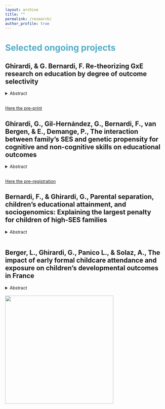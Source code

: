 ```yaml
---
layout: archive
title: ""
permalink: /research/
author_profile: true
---
```


# <span style="color:#52adc8"> Selected ongoing projects </span>


## Ghirardi, & G. Bernardi, F. Re-theorizing GxE research on education by degree of outcome selectivity
<details>
<summary>Abstract</summary>
This study investigates the extent to which the genetic propensity for education matters for the final educational attainment of high- or low-SES students. Previous research addressing this question has been guided by the Scarr-Rowe hypothesis which predicts that genetic influences are maximized in high-SES families. However, the empirical evidence is mixed. We propose a model that integrates compensatory and boosting advantage models from social stratification research in sociogenomics highlighting the role of educational outcome selectivity. Our model predicts that in the case of educational outcomes characterized by a low level of selectivity, such as high-school completion, genes matter more for low-SES individuals, while for outcomes characterized by a high level of selectivity, such as graduate school completion, genes matter more for high-SES individuals. We test our model, replicating the same analyses on three different datasets with genotype information, the National Longitudinal Study of Adolescent to Adult Health, the Health and Retirement Study, and the Wisconsin Longitudinal Study. The results are in line with our predictions. Our theoretical model can explain previous heterogeneous findings in the literature and can be generalized to develop testable hypotheses for other cohorts in the United States and other countries.
</details>
<br>

[Here the pre-print](https://osf.io/preprints/socarxiv/2xny7/)  


##  Ghirardi, G., Gil-Hernández, G., Bernardi, F., van Bergen, & E., Demange, P., The interaction between family’s SES and genetic propensity for cognitive and non-cognitive skills on educational outcomes
<details>
<summary>Abstract</summary>
Genes (G) and environments (E) predict education, but findings on G×E interactions are mixed. The Scarr-Rowe hypothesis claims that enriched environments allow individuals’ genetic potential to unfold, while the compensatory hypothesis expects that negative traits for educational attainment—low genetic propensity—are hardly detrimental for advantaged children. We test these competing hypotheses using pre-registered research designs and the Netherlands Twin Register genotyped panel. We contribute by (1) untangling education via polygenic indexes (PGI) for cognitive and noncognitive skills; (2) investigating childhood-to-adulthood educational outcomes; and (3) triangulating from between (trio design)- and within-family models to enhance causal inference. We report two findings. First, for secondary-school grades,  standardised national test scores, and adult attainment, G×E interactions are  nonsignificant over designs. Second, across designs, cognitive skills PGI are less predictive of tracking for high-SES n than low-SES children, which supports a robust negative G×E interaction. Findings suggest compensation for cognitive skills’ PGI might take place for critical educational outcomes. We discuss implications for social stratification and sociogenomics research surrounding debates on equal opportunity and compensatory school policy.
</details>
<br>

[Here the pre-registration](https://archive.org/details/osf-registrations-g68x9-v1) 

##  Bernardi, F., & Ghirardi, G., Parental separation, children’s educational attainment, and sociogenomics: Explaining the largest penalty for children of high-SES families
<details>
<summary>Abstract</summary>
Previous studies have established a negative impact of parental separation on children’s educational attainment, which is stronger among children from high socio-economic status (SES) backgrounds. This study aims to understand why parental separation appears to have a stronger negative impact on high-SES children. Specifically, we investigate whether the observed larger parental separation penalty for educational attainment for high-SES children is concentrated among those with a low genetic propensity for education. This phenomenon could be attributed to parental separation preventing high-SES parents' ability to compensate for their children's low genetic propensity for education. We conduct the same analysis on two datasets, the National Longitudinal Study of Adolescent to Adult Health, and the Health and Retirement Study, both of which contain genetic and socio-demographic information. Our findings reveal that high-SES children with low genetic propensity for educational attainment are less likely to complete college in comparison with their peers with higher genetic propensity. Overall, our results suggest that the evidence of a stronger separation penalty for advantaged children is due to missing compensation among them.
</details>
<br>

##  Berger, L., Ghirardi, G., Panico L., & Solaz, A., The impact of early formal childcare attendance and exposure on children’s developmental outcomes in France
<details>
<summary>Abstract</summary>
The importance of early childhood education and care (ECEC) for fostering children’s development and reducing early inequalities is widely recognized by previous studies. However, much of this evidence refers to pre-school (i.e., to 3-to 5-year-olds), and mainly stems from randomized evaluations of small-scale intensive programs based in the United States and other English-speaking countries. This study thus examines the impact of ECEC under the age of 3 on children’s development and its role in tackling the early social inequality in such outcomes in France. We ask whether attending ECEC at age 2 has a positive (or negative) impact on children’s developmental outcomes and if the role of ECEC on child development is different according to the family’s socio-economic status (SES). We address these questions, using the Étude Longitudinale Français depuis l’Enfance (Elfe), and ordinary least squares (OLS) models with inverse probability weight (IPW) to account for confounding bias possibly arising from selection into care arrangements. Our findings show that ECEC attendance positively affects children’s development and that disadvantaged children benefit more in children’s global development from attending ECEC. These results suggest that ECEC institutions may be an effective tool to reduce social inequalities in some, but not all, early child developmental outcomes.
</details>
<br>

<img src="http://gaiaghirardi.github.io/images/re.jpeg" width="350" />
